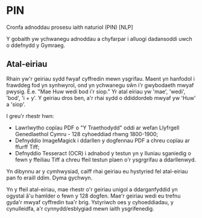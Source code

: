 # PIN
Cronfa adnoddau prosesu iaith naturiol (PIN) [NLP]

Y gobaith yw ychwanegu adnoddau a chyfarpar i alluogi dadansoddi uwch o ddefnydd y Gymraeg. 


## Atal-eiriau
Rhain yw'r geiriau sydd fwyaf cyffredin mewn ysgrifau. Maent yn hanfodol i frawddeg fod yn synhwyrol, ond yn ychwanegu sŵn i'r gwybodaeth mwyaf pwysig. E.e. "Mae Huw wedi bod i'r siop." Yr atal eiriau yw 'mae', 'wedi', 'bod', 'i + y'. Y geiriau dros ben, a'r rhai sydd o ddiddordeb mwyaf yw 'Huw' a 'siop'.

I greu'r rhestr hwn:
* Lawrlwytho copïau PDF o "Y Traethodydd" oddi ar wefan Llyfrgell Genedlaethol Cymru - 128 cyhoeddiad rhwng 1800-1900;
* Defnyddio ImageMagick i ddarllen y dogfennau PDF a chreu copïau ar ffurff Tiff;
* Defnyddio Tesseract (OCR) i adnabod y testun yn y lluniau sganiedig o fewn y ffeiliau Tiff a chreu ffeil testun plaen o'r ysgrgrifau a ddarllenwyd.

Yn dibynnu ar y cymhwysiad, caiff rhai geiriau eu hystyried fel atal-eiriau pan fo eraill ddim. Dyma gychwyn. 

Yn y ffeil atal-eiriau, mae rhestr o'r geiriau unigol a ddarganfyddid yn ogystal â'u hamlder o fewn y 128 dogfen. Mae'r geiriau wedi eu trefnu gyda'r mwyaf cyffredin tua'r brig. Ystyriwch oes y cyhoeddiadau, y cynulleidfa, a'r cynnydd/esblygiad mewn iaith ysgrifenedig.
